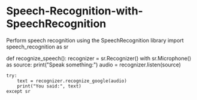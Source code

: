 # Speech-Recognition-with-SpeechRecognition
Perform speech recognition using the SpeechRecognition library
import speech_recognition as sr

def recognize_speech():
    recognizer = sr.Recognizer()
    with sr.Microphone() as source:
        print("Speak something:")
        audio = recognizer.listen(source)

    try:
        text = recognizer.recognize_google(audio)
        print("You said:", text)
    except sr

